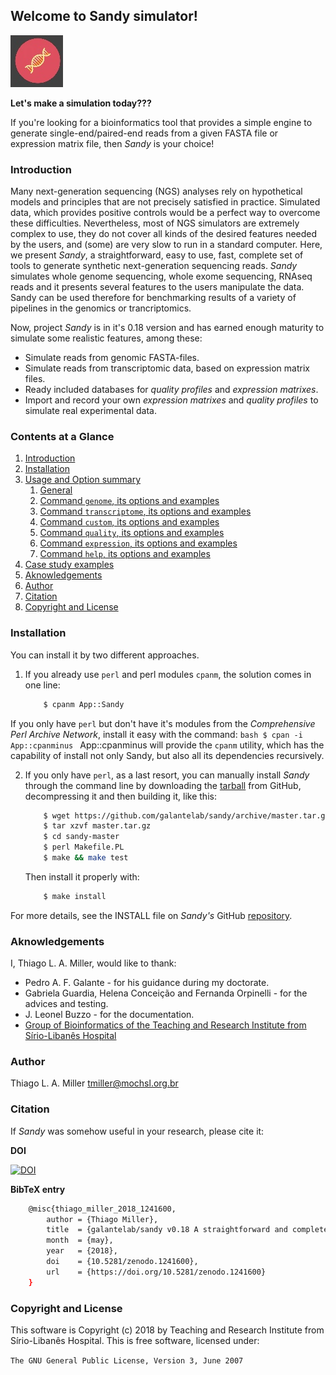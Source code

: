 ## Welcome to Sandy simulator! ##

![logo.png](img/sandy_logo.png)

**Let's make a simulation today???**

If you're looking for a bioinformatics tool that provides a simple engine to generate
single-end/paired-end reads from a given FASTA file or expression matrix file,
then *Sandy* is your choice!



### Introduction ###

Many next-generation sequencing (NGS) analyses rely on hypothetical
models and principles that are not precisely satisfied in practice. Simulated
data, which provides positive controls would be a perfect way to overcome
these difficulties. Nevertheless, most of NGS simulators are extremely
complex to use, they do not cover all kinds of the desired features needed by
the users, and (some) are very slow to run in a standard computer. Here, we
present *Sandy*, a straightforward, easy to use, fast, complete set of tools to
generate synthetic next-generation sequencing reads. *Sandy* simulates
whole genome sequencing, whole exome sequencing, RNAseq reads and it
presents several features to the users manipulate the data. Sandy can be
used therefore for benchmarking results of a variety of pipelines in the
genomics or trancriptomics.

Now, project *Sandy* is in it's 0.18 version and has earned enough maturity to
simulate some realistic features, among these:
* Simulate reads from genomic FASTA-files.
* Simulate reads from transcriptomic data, based on expression matrix files.
* Ready included databases for *quality profiles* and *expression matrixes*.
* Import and record your own *expression matrixes* and *quality profiles* to
simulate real experimental data.



### Contents at a Glance ###

1. [Introduction](#introduction)
2. [Installation](#installation)
3. [Usage and Option summary](usage.md#usage-and-option-summary)
	1. [General](usage.md#general-syntax)
    2. [Command `genome`, its options and examples](usage.md#the-genome-command)
    3. [Command `transcriptome`, its options and examples](usage.md#the-transcriptome-command)
    4. [Command `custom`, its options and examples](usage.md#the-custom-command)
    5. [Command `quality`, its options and examples](usage.md#the-quality-command)
    6. [Command `expression`, its options and examples](usage.md#the-expression-command)
    7. [Command `help`, its options and examples](usage.md#the-help-command)
4. [Case study examples](case.md#case-study-examples)
5. [Aknowledgements](#aknowledgements)
6. [Author](#author)
7. [Citation](#citation)
8. [Copyright and License](#copyright-and-license)



### Installation ###

You can install it by two different approaches.

1. If you already use `perl` and perl modules `cpanm`, the solution comes
in one line:
	```bash
		$ cpanm App::Sandy
	```
If you only have `perl` but don't have it's modules from the *Comprehensive
Perl Archive Network*, install it easy with the command:
	```bash
		$ cpan -i App::cpanminus
	```
	App::cpanminus will provide the `cpanm` utility, which has the capability of
	install not only Sandy, but also all its dependencies recursively.

2. If you only have `perl`, as a last resort, you can manually install *Sandy*
through the command line by downloading the [tarball](https://github.com/galantelab/sandy/archive/master.tar.gz)
from GitHub, decompressing it and then building it, like this:
	```bash
		$ wget https://github.com/galantelab/sandy/archive/master.tar.gz
		$ tar xzvf master.tar.gz
		$ cd sandy-master
		$ perl Makefile.PL
		$ make && make test
	```
	Then install it properly with:
	```bash
		$ make install
	```

For more details, see the INSTALL file on *Sandy's* GitHub [repository](https://github.com/galantelab/sandy).



### Aknowledgements ###

I, Thiago L. A. Miller, would like to thank:

* Pedro A. F. Galante - for his guidance during my doctorate.
* Gabriela Guardia, Helena Conceição and Fernanda Orpinelli - for the advices
and testing.
* J. Leonel Buzzo - for the documentation.
* [Group of Bioinformatics of the Teaching and Research Institute from Sírio-Libanês Hospital](https://www.bioinfo.mochsl.org.br/)



### Author ###

Thiago L. A. Miller
[<tmiller@mochsl.org.br>](tmiller@mochsl.org.br)



### Citation ###

If *Sandy* was somehow useful in your research, please cite it:

**DOI**

[![DOI](https://zenodo.org/badge/DOI/10.5281/zenodo.1241600.svg)](https://doi.org/10.5281/zenodo.1241600)


**BibTeX entry**
```bash
	@misc{thiago_miller_2018_1241600,
		author = {Thiago Miller},
		title  = {galantelab/sandy v0.18 A straightforward and complete next-generation sequencing read simulator},
		month  = {may},
		year   = {2018},
		doi    = {10.5281/zenodo.1241600},
		url	   = {https://doi.org/10.5281/zenodo.1241600}
	}
```



### Copyright and License ###

This software is Copyright (c) 2018 by Teaching and Research Institute from Sírio-Libanês Hospital.
This is free software, licensed under:

`The GNU General Public License, Version 3, June 2007`
